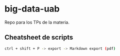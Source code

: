# big-data-uab

Repo para los TPs de la materia.

## Cheatsheet de scripts

```bash
ctrl + shift + P -> export -> Markdown export (pdf)
```
